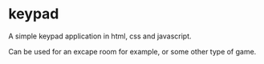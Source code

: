 # keypad
A simple keypad application in html, css and javascript.

Can be used for an excape room for example, or some other type of game.
